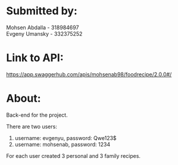 # Submitted by:
Mohsen Abdalla - 318984697 <br />
Evgeny Umansky - 332375252

# Link to API:
https://app.swaggerhub.com/apis/mohsenab98/foodrecipe/2.0.0#/

# About:
Back-end for the project.

There are two users:
1) username: evgenyu, password: Qwe123$
2) username: mohsenab, password: 1234

For each user created 3 personal and 3 family recipes.
